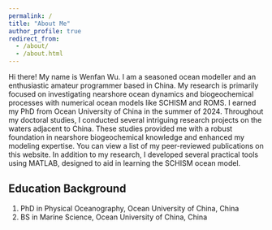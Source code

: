 ```yaml
---
permalink: /
title: "About Me"
author_profile: true
redirect_from: 
  - /about/
  - /about.html
---
```


Hi there! My name is Wenfan Wu. I am a seasoned ocean modeller and an enthusiastic amateur programmer based in China. My research is primarily focused on investigating nearshore ocean dynamics and biogeochemical processes with numerical ocean models like SCHISM and ROMS. I earned my PhD from Ocean University of China in the summer of 2024. Throughout my doctoral studies, I conducted several intriguing research projects on the waters adjacent to China. These studies provided me with a robust foundation in nearshore biogeochemical knowledge and enhanced my modeling expertise. You can view a list of my peer-reviewed publications on this website. In addition to my research, I developed several practical tools using MATLAB, designed to aid in learning the SCHISM ocean model.

Education Background
------
1. PhD in Physical Oceanography, Ocean University of China, China
2. BS in Marine Science, Ocean University of China, China

